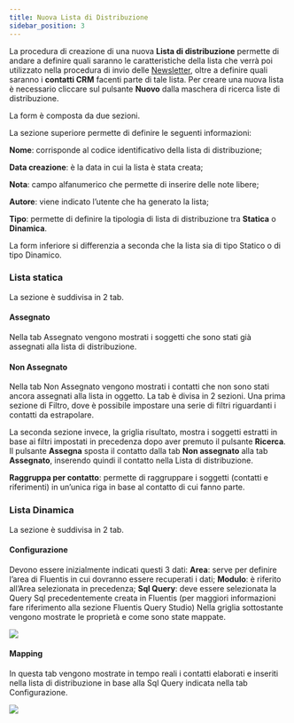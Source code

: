 ```yaml
---
title: Nuova Lista di Distribuzione
sidebar_position: 3
---
```


La procedura di creazione di una nuova **Lista di distribuzione** permette di andare a definire quali saranno le caratteristiche della lista che verrà poi utilizzato nella procedura di invio delle [Newsletter](/docs/crm/budget-marketing-automation/newsletter/search-newsletter/), oltre a definire quali saranno i **contatti CRM** facenti parte di tale lista. Per creare una nuova lista è necessario cliccare sul pulsante **Nuovo** dalla maschera di ricerca liste di distribuzione.

La form è composta da due sezioni.

La sezione superiore permette di definire le seguenti informazioni:

**Nome**: corrisponde al codice identificativo della lista di distribuzione;

**Data creazione**: è la data in cui la lista è stata creata;

**Nota**: campo alfanumerico che permette di inserire delle note libere;

**Autore**: viene indicato l’utente che ha generato la lista;

**Tipo**: permette di definire la tipologia di lista di distribuzione tra **Statica** o **Dinamica**.

La form inferiore si differenzia a seconda che la lista sia di tipo Statico o di tipo Dinamico.

### Lista statica

La sezione è suddivisa in 2 tab.

#### Assegnato

Nella tab Assegnato vengono mostrati i soggetti che sono stati già assegnati alla lista di distribuzione.

#### Non Assegnato

Nella tab Non Assegnato vengono mostrati i contatti che non sono stati ancora assegnati alla lista in oggetto.
La tab è divisa in 2 sezioni.
Una prima sezione di Filtro, dove è possibile impostare una serie di filtri riguardanti i contatti da estrapolare.

La seconda sezione invece, la griglia risultato, mostra i soggetti estratti in base ai filtri impostati in precedenza dopo aver premuto il pulsante **Ricerca**.  
Il pulsante **Assegna** sposta il contatto dalla tab **Non assegnato** alla tab **Assegnato**, inserendo quindi il contatto nella Lista di distribuzione.

**Raggruppa per contatto**: permette di raggruppare i soggetti (contatti e riferimenti) in un’unica riga in base al contatto di cui fanno parte.


### Lista Dinamica

La sezione è suddivisa in 2 tab.

#### Configurazione

Devono essere inizialmente indicati questi 3 dati:
**Area**: serve per definire l’area di Fluentis in cui dovranno essere recuperati i dati;
**Modulo**: è riferito all’Area selezionata in precedenza;
**Sql Query**: deve essere selezionata la Query Sql precedentemente creata in Fluentis (per maggiori informazioni fare riferimento alla sezione Fluentis Query Studio)
Nella griglia sottostante vengono mostrate le proprietà e come sono state mappate.

![](/img/it-it/applications/crm/distribution-list/configuration.png)

#### Mapping

In questa tab vengono mostrate in tempo reali i contatti elaborati e inseriti nella lista di distribuzione in base alla Sql Query indicata nella tab Configurazione.

![](/img/it-it/applications/crm/distribution-list/mapping.png)